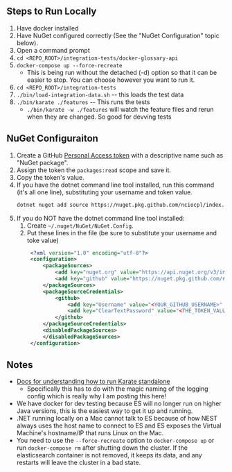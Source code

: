 
## Steps to Run Locally
1. Have docker installed
2. Have NuGet configured correctly (See the "NuGet Configuration" topic below).
2. Open a command prompt
3. `cd <REPO_ROOT>/integration-tests/docker-glossary-api`
4. `docker-compose up --force-recreate`
   * This is being run without the detached (-d) option so that it can be easier to stop. You can choose however you want to run it.
5. `cd <REPO_ROOT>/integration-tests`
6. `./bin/load-integration-data.sh` -- this loads the test data
7. `./bin/karate ./features` -- This runs the tests
   * `./bin/karate -w ./features` will watch the feature files and rerun when they are changed. So good for devving tests

## NuGet Configuraiton
1. Create a GitHub [Personal Access token](https://github.com/settings/tokens/) with a descriptive name such as "NuGet package".
2. Assign the token the `packages:read` scope and save it.
3. Copy the token's value.
4. If you have the dotnet command line tool installed, run this command (it's all one line), substituting your username and token value.
    ```bash
    dotnet nuget add source https://nuget.pkg.github.com/nciocpl/index.json --name github --username <YOUR_GITHUB_USERNAME> --password <THE_TOKEN_VALUE> --store-password-in-clear-text
    ```
5. If you do NOT have the dotnet command line tool installed:
    1. Create `~/.nuget/NuGet/NuGet.Config`.
    2. Put these lines in the file (be sure to substitute your username and toke value)
       ```xml
        <?xml version="1.0" encoding="utf-8"?>
        <configuration>
            <packageSources>
                <add key="nuget.org" value="https://api.nuget.org/v3/index.json" protocolVersion="3" />
                <add key="github" value="https://nuget.pkg.github.com/nciocpl/index.json" />
            </packageSources>
            <packageSourceCredentials>
                <github>
                    <add key="Username" value="<YOUR_GITHUB_USERNAME>" />
                    <add key="ClearTextPassword" value="<THE_TOKEN_VALUE>" />
                </github>
            </packageSourceCredentials>
            <disabledPackageSources>
            </disabledPackageSources>
        </configuration>
       ```


## Notes
* [Docs for understanding how to run Karate standalone](https://github.com/intuit/karate/blob/6de466bdcf105d72450a40cf31b8adb5c043037d/karate-netty/README.md#standalone-jar)
   * Specifically this has to do with the magic naming of the logging config which is really why I am posting this here!
* We have docker for dev testing because ES will no longer run on higher Java versions, this is the easiest way to get it up and running.
* .NET running locally on a Mac cannot talk to ES because of how NEST always uses the host name to connect to ES and ES exposes the Virtual Machine's hostname/IP that runs Linux on the Mac.
* You need to use the `--force-recreate` option to `docker-compose up` or run `docker-compose rm` after shutting down the cluster. If the elasticsearch container is not removed, it keeps its data, and any restarts will leave the cluster in a bad state.

